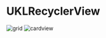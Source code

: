 # UKLRecyclerView
![grid](https://user-images.githubusercontent.com/107418303/221064845-6cfe11e9-b01d-4fe4-8776-ae9dba338e49.jpeg)
![cardview](https://user-images.githubusercontent.com/107418303/221064887-cd39c730-e765-46d3-af6c-baac2e332b9e.jpeg)
